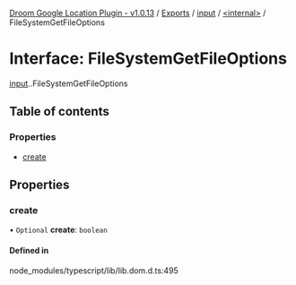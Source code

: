 [Droom Google Location Plugin - v1.0.13](../README.md) / [Exports](../modules.md) / [input](../modules/input.md) / [<internal\>](../modules/input._internal_.md) / FileSystemGetFileOptions

# Interface: FileSystemGetFileOptions

[input](../modules/input.md).[<internal>](../modules/input._internal_.md).FileSystemGetFileOptions

## Table of contents

### Properties

- [create](input._internal_.FileSystemGetFileOptions.md#create)

## Properties

### create

• `Optional` **create**: `boolean`

#### Defined in

node_modules/typescript/lib/lib.dom.d.ts:495
